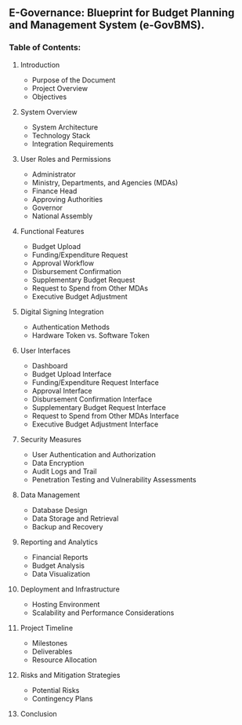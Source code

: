 ## E-Governance:  Blueprint for Budget Planning and Management System (e-GovBMS).

### Table of Contents:

1. Introduction
   - Purpose of the Document
   - Project Overview
   - Objectives

2. System Overview
   - System Architecture
   - Technology Stack
   - Integration Requirements

3. User Roles and Permissions
   - Administrator
   - Ministry, Departments, and Agencies (MDAs)
   - Finance Head
   - Approving Authorities
   - Governor
   - National Assembly

4. Functional Features
   - Budget Upload
   - Funding/Expenditure Request
   - Approval Workflow
   - Disbursement Confirmation
   - Supplementary Budget Request
   - Request to Spend from Other MDAs
   - Executive Budget Adjustment

5. Digital Signing Integration
   - Authentication Methods
   - Hardware Token vs. Software Token

6. User Interfaces
   - Dashboard
   - Budget Upload Interface
   - Funding/Expenditure Request Interface
   - Approval Interface
   - Disbursement Confirmation Interface
   - Supplementary Budget Request Interface
   - Request to Spend from Other MDAs Interface
   - Executive Budget Adjustment Interface

7. Security Measures
   - User Authentication and Authorization
   - Data Encryption
   - Audit Logs and Trail
   - Penetration Testing and Vulnerability Assessments

8. Data Management
   - Database Design
   - Data Storage and Retrieval
   - Backup and Recovery

9. Reporting and Analytics
   - Financial Reports
   - Budget Analysis
   - Data Visualization

10. Deployment and Infrastructure
    - Hosting Environment
    - Scalability and Performance Considerations

11. Project Timeline
    - Milestones
    - Deliverables
    - Resource Allocation

12. Risks and Mitigation Strategies
    - Potential Risks
    - Contingency Plans

13. Conclusion
